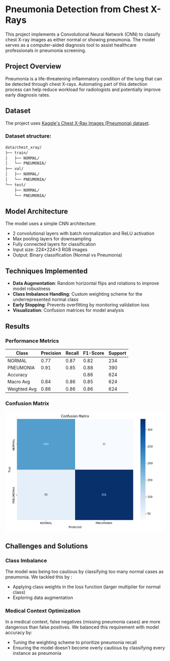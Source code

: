 # Pneumonia Detection from Chest X-Rays

This project implements a Convolutional Neural Network (CNN) to classify chest X-ray images as either normal or showing pneumonia. The model serves as a computer-aided diagnosis tool to assist healthcare professionals in pneumonia screening.

## Project Overview

Pneumonia is a life-threatening inflammatory condition of the lung that can be detected through chest X-rays. Automating part of this detection process can help reduce workload for radiologists and potentially improve early diagnosis rates.

## Dataset

The project uses [Kaggle's Chest X-Ray Images (Pneumonia) dataset](https://www.kaggle.com/paultimothymooney/chest-xray-pneumonia).

### Dataset structure:

```bash
data/chest_xray/
├── train/
│   ├── NORMAL/
│   └── PNEUMONIA/
├── val/
│   ├── NORMAL/
│   └── PNEUMONIA/
└── test/
    ├── NORMAL/
    └── PNEUMONIA/
```

## Model Architecture

The model uses a simple CNN architecture:
- 2 convolutional layers with batch normalization and ReLU activation
- Max pooling layers for downsampling
- Fully connected layers for classification
- Input size: 224×224×3 RGB images
- Output: Binary classification (Normal vs Pneumonia)

## Techniques Implemented

- **Data Augmentation**: Random horizontal flips and rotations to improve model robustness
- **Class Imbalance Handling**: Custom weighting scheme for the underrepresented normal class
- **Early Stopping**: Prevents overfitting by monitoring validation loss
- **Visualization**: Confusion matrices for model analysis

## Results

### Performance Metrics

| Class      | Precision | Recall | F1-Score | Support |
|------------|-----------|--------|----------|---------|
| NORMAL     | 0.77      | 0.87   | 0.82     | 234     |
| PNEUMONIA  | 0.91      | 0.85   | 0.88     | 390     |
| Accuracy   |           |        | 0.86     | 624     |
| Macro Avg  | 0.84      | 0.86   | 0.85     | 624     |
| Weighted Avg| 0.86     | 0.86   | 0.86     | 624     |

### Confusion Matrix
![Confusion Matrix](confusion_matrix_CNN.png)

## Challenges and Solutions

### Class Imbalance

The model was being too cautious by classifying too many normal cases as pneumonia. We tackled this by :
- Applying class weights in the loss function (larger multiplier for normal class)
- Exploring data augmentation

### Medical Context Optimization

In a medical context, false negatives (missing pneumonia cases) are more dangerous than false positives. We balanced this requirement with model accuracy by:
- Tuning the weighting scheme to prioritize pneumonia recall
- Ensuring the model doesn't become overly cautious by classifying every instance as pneumonia
